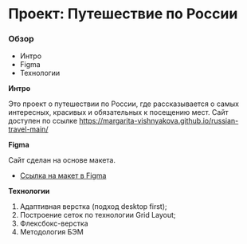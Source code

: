 # Проект: Путешествие по России

### Обзор
* Интро
* Figma
* Технологии

**Интро**

Это проект о путешествии по России, где рассказывается о самых интересных, красивых и обязательных к посещению мест.
Сайт доступен по ссылке https://margarita-vishnyakova.github.io/russian-travel-main/

**Figma**

Сайт сделан на основе макета.

* [Ссылка на макет в Figma](https://www.figma.com/file/5S2WSbEFL6awjVWJ0NWL8Q/Sprint-3_-Russia-_-desktop-mobile?node-id=28503%3A0)

**Технологии**

1. Адаптивная верстка (подход desktop first);
2. Построение сеток по технологии Grid Layout;
3. Флексбокс-верстка
4. Методология БЭМ
